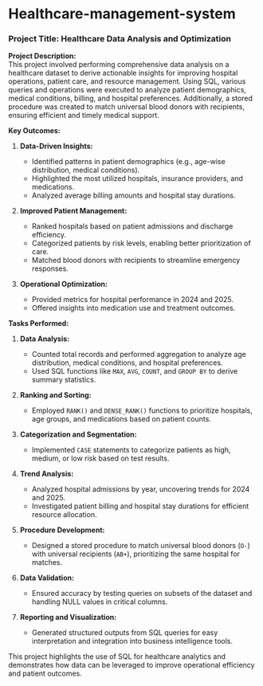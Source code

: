 # Healthcare-management-system
### Project Title: **Healthcare Data Analysis and Optimization**

**Project Description:**  
This project involved performing comprehensive data analysis on a healthcare dataset to derive actionable insights for improving hospital operations, patient care, and resource management. Using SQL, various queries and operations were executed to analyze patient demographics, medical conditions, billing, and hospital preferences. Additionally, a stored procedure was created to match universal blood donors with recipients, ensuring efficient and timely medical support.

**Key Outcomes:**  
1. **Data-Driven Insights:**  
   - Identified patterns in patient demographics (e.g., age-wise distribution, medical conditions).  
   - Highlighted the most utilized hospitals, insurance providers, and medications.  
   - Analyzed average billing amounts and hospital stay durations.  

2. **Improved Patient Management:**  
   - Ranked hospitals based on patient admissions and discharge efficiency.  
   - Categorized patients by risk levels, enabling better prioritization of care.  
   - Matched blood donors with recipients to streamline emergency responses.  

3. **Operational Optimization:**  
   - Provided metrics for hospital performance in 2024 and 2025.  
   - Offered insights into medication use and treatment outcomes.  

**Tasks Performed:**  
1. **Data Analysis:**
   - Counted total records and performed aggregation to analyze age distribution, medical conditions, and hospital preferences.  
   - Used SQL functions like `MAX`, `AVG`, `COUNT`, and `GROUP BY` to derive summary statistics.  

2. **Ranking and Sorting:**
   - Employed `RANK()` and `DENSE_RANK()` functions to prioritize hospitals, age groups, and medications based on patient counts.  

3. **Categorization and Segmentation:**
   - Implemented `CASE` statements to categorize patients as high, medium, or low risk based on test results.  

4. **Trend Analysis:**
   - Analyzed hospital admissions by year, uncovering trends for 2024 and 2025.  
   - Investigated patient billing and hospital stay durations for efficient resource allocation.  

5. **Procedure Development:**
   - Designed a stored procedure to match universal blood donors (`O-`) with universal recipients (`AB+`), prioritizing the same hospital for matches.  

6. **Data Validation:**
   - Ensured accuracy by testing queries on subsets of the dataset and handling NULL values in critical columns.  

7. **Reporting and Visualization:**
   - Generated structured outputs from SQL queries for easy interpretation and integration into business intelligence tools.  

This project highlights the use of SQL for healthcare analytics and demonstrates how data can be leveraged to improve operational efficiency and patient outcomes.
